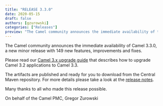 ```yaml
---
title: "RELEASE 3.3.0"
date: 2020-05-15
draft: false
authors: [gzurowski]
categories: ["Releases"]
preview: "The Camel community announces the immediate availability of the new Camel 3.3.0 release"
---
```



The Camel community announces the immediate availability of Camel 3.3.0, a new minor release with 149 new features, improvements and fixes.

Please read our [Camel 3.x upgrade guide](https://camel.apache.org/manual/latest/camel-3x-upgrade-guide-3_3.html#_upgrading_camel_3_2_to_3_3) that describes how to upgrade Camel 3.2 applications to Camel 3.3.

The artifacts are published and ready for you to download from the Central Maven repository. For more details please take a look at the [release notes](/releases/release-3.3.0/).

Many thanks to all who made this release possible.

On behalf of the Camel PMC,
Gregor Zurowski
